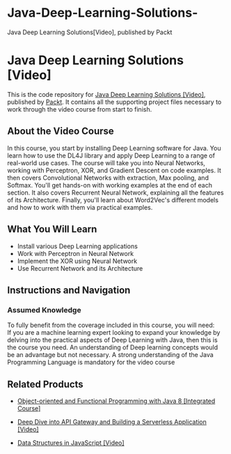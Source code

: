 # Java-Deep-Learning-Solutions-
Java Deep Learning Solutions[Video], published by Packt
# Java Deep Learning Solutions [Video]
This is the code repository for [Java Deep Learning Solutions [Video]](https://www.packtpub.com/big-data-and-business-intelligence/java-deep-learning-solutions-video?utm_source=github&utm_medium=repository&utm_campaign=9781788396059), published by [Packt](https://www.packtpub.com/?utm_source=github). It contains all the supporting project files necessary to work through the video course from start to finish.
## About the Video Course
In this course, you start by installing Deep Learning software for Java. You learn how to use the DL4J library and apply Deep Learning to a range of real-world use cases. The course will take you into Neural Networks, working with Perceptron, XOR, and Gradient Descent on code examples. It then covers Convolutional Networks with extraction, Max pooling, and Softmax. You'll get hands-on with working examples at the end of each section. It also covers Recurrent Neural Network, explaining all the features of its Architecture. Finally, you'll learn about Word2Vec's different models and how to work with them via practical examples.	

<H2>What You Will Learn</H2>
<DIV class=book-info-will-learn-text>
<UL>
<LI>Install various Deep Learning applications 
<LI>Work with Perceptron in Neural Network
<LI>Implement the XOR using Neural Network
<LI>Use Recurrent Network and its Architecture </LI></UL></DIV>

## Instructions and Navigation
### Assumed Knowledge
To fully benefit from the coverage included in this course, you will need:<br/>
If you are a machine learning expert looking to expand your knowledge by delving into the practical aspects of Deep Learning with Java, then this is the course you need. An understanding of Deep learning concepts would be an advantage but not necessary. A strong understanding of the Java Programming Language is mandatory for the video course


## Related Products
* [Object-oriented and Functional Programming with Java 8 [Integrated Course]](https://www.packtpub.com/application-development/object-oriented-and-functional-programming-java-8-integrated-course?utm_source=github&utm_medium=repository&utm_campaign=9781788294027)

* [Deep Dive into API Gateway and Building a Serverless Application [Video]](https://www.packtpub.com/virtualization-and-cloud/deep-dive-api-gateway-and-building-serverless-application-video?utm_source=github&utm_medium=repository&utm_campaign=9781788835374)

* [Data Structures in JavaScript [Video]](https://www.packtpub.com/application-development/data-structures-javascript-video?utm_source=github&utm_medium=repository&utm_campaign=9781789133677)

